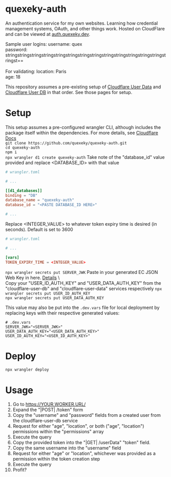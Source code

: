 # quexeky-auth
An authentication service for my own websites. Learning how credential management systems,
OAuth, and other things work. Hosted on CloudFlare and can be viewed at [auth.quexeky.dev](https://auth.quexeky.dev).

Sample user logins:
username: quex \
password: stringstringstringstringstringstringstringstringstringstringstringstringstringstringst== \
\
For validating: 
location: Paris \
age: 18 

This repository assumes a pre-existing setup of [Cloudflare User Data](https://github.com/quexeky/cloudflare-user-data) and
[Cloudflare User DB](https://github.com/quexeky/cloudflare-user-db) in that order. See those pages
for setup. 

# Setup
This setup assumes a pre-configured wrangler CLI, although includes the package itself within the dependencies. For more details, see 
[Cloudflare Docs](https://developers.cloudflare.com/workers/wrangler/install-and-update/) \
```git clone https://github.com/quexeky/quexeky-auth.git``` \
```cd quexeky-auth``` \
```npm i``` \
```npx wrangler d1 create quexeky-auth```
Take note of the "database_id" value provided and replace <DATABASE_ID> with that value
```toml
# wrangler.toml

# ...

[[d1_databases]]
binding = "DB"
database_name = "quexeky-auth"
database_id = "<PASTE DATABASE_ID HERE>"

# ...
```
Replace <INTEGER_VALUE> to whatever token expiry time is desired (in seconds). Default is set to 3600
```toml
# wrangler.toml

# ...

[vars]
TOKEN_EXPIRY_TIME = <INTEGER_VALUE>
```
```npx wrangler secrets put SERVER_JWK```
Paste in your generated EC JSON Web Key in here. 
[Details](https://auth0.com/docs/secure/tokens/json-web-tokens/json-web-key-sets) \ \
Copy your "USER_ID_AUTH_KEY" and "USER_DATA_AUTH_KEY" from the "cloudflare-user-db" and "cloudflare-user-data" services respectively
```npx wrangler secrets put USER_ID_AUTH_KEY``` \
```npx wrangler secrets put USER_DATA_AUTH_KEY```

This value may also be put into the `.dev.vars` file for local deployment by replacing keys with their respective generated values:
```dotenv
# .dev.vars
SERVER_JWK="<SERVER_JWK>"
USER_DATA_AUTH_KEY="<USER_DATA_AUTH_KEY>"
USER_ID_AUTH_KEY="<USER_ID_AUTH_KEY>"
```

# Deploy
```npx wrangler deploy```

# Usage
1. Go to https://YOUR.WORKER.URL/
2. Expand the "|POST| /token" form
3. Copy the "username" and "password" fields from a created user from the cloudflare-user-db service
4. Request for either "age", "location", or both ("age", "location") permissions within the "permissions" array
5. Execute the query
6. Copy the provided token into the "|GET| /userData" "token" field.
7. Copy the same username into the "username" field
8. Request for either "age" or "location", whichever was provided as a permission within the token creation step
9. Execute the query
10. Profit?
